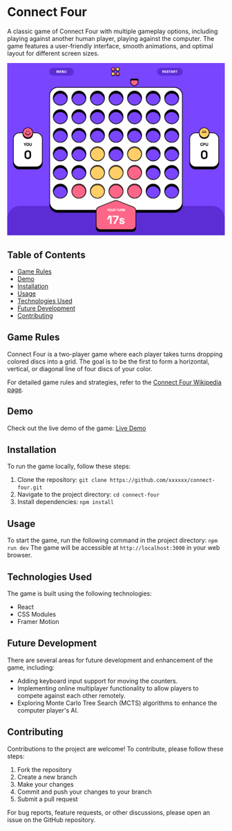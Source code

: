 # Connect Four

A classic game of Connect Four with multiple gameplay options, including playing against another human player, playing against the computer. The game features a user-friendly interface, smooth animations, and optimal layout for different screen sizes.

![Connect Four Screenshot](./screenshot.png)

## Table of Contents

- [Game Rules](#game-rules)
- [Demo](#demo)
- [Installation](#installation)
- [Usage](#usage)
- [Technologies Used](#technologies-used)
- [Future Development](#future-development)
- [Contributing](#contributing)

## Game Rules

Connect Four is a two-player game where each player takes turns dropping colored discs into a grid. The goal is to be the first to form a horizontal, vertical, or diagonal line of four discs of your color.

For detailed game rules and strategies, refer to the [Connect Four Wikipedia page](https://en.wikipedia.org/wiki/Connect_Four).

## Demo

Check out the live demo of the game: [Live Demo](https://diaasaur.github.io/connect-four/)

## Installation

To run the game locally, follow these steps:

1. Clone the repository: `git clone https://github.com/xxxxxx/connect-four.git`
2. Navigate to the project directory: `cd connect-four`
3. Install dependencies: `npm install`

## Usage

To start the game, run the following command in the project directory: `npm run dev`
The game will be accessible at `http://localhost:3000` in your web browser.

## Technologies Used

The game is built using the following technologies:

- React
- CSS Modules
- Framer Motion

## Future Development

There are several areas for future development and enhancement of the game, including:

- Adding keyboard input support for moving the counters.
- Implementing online multiplayer functionality to allow players to compete against each other remotely.
- Exploring Monte Carlo Tree Search (MCTS) algorithms to enhance the computer player's AI.

## Contributing

Contributions to the project are welcome! To contribute, please follow these steps:

1. Fork the repository
2. Create a new branch
3. Make your changes
4. Commit and push your changes to your branch
5. Submit a pull request

For bug reports, feature requests, or other discussions, please open an issue on the GitHub repository.

